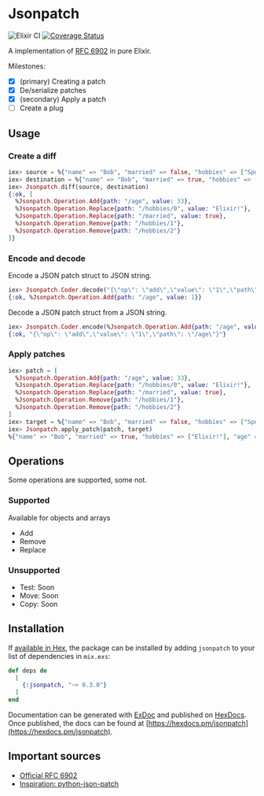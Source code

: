 # Jsonpatch
![Elixir CI](https://github.com/corka149/jsonpatch/workflows/Elixir%20CI/badge.svg)
[![Coverage Status](https://coveralls.io/repos/github/corka149/jsonpatch/badge.svg?branch=master)](https://coveralls.io/github/corka149/jsonpatch?branch=master)

A implementation of [RFC 6902](https://tools.ietf.org/html/rfc6902) in pure Elixir.


Milestones:

- [x] (primary) Creating a patch
- [x] De/serialize patches
- [x] (secondary) Apply a patch
- [ ] Create a plug

## Usage

### Create a diff

```elixir
iex> source = %{"name" => "Bob", "married" => false, "hobbies" => ["Sport", "Elixir", "Football"]}
iex> destination = %{"name" => "Bob", "married" => true, "hobbies" => ["Elixir!"], "age" => 33}
iex> Jsonpatch.diff(source, destination)
{:ok, [
  %Jsonpatch.Operation.Add{path: "/age", value: 33},
  %Jsonpatch.Operation.Replace{path: "/hobbies/0", value: "Elixir!"},
  %Jsonpatch.Operation.Replace{path: "/married", value: true},
  %Jsonpatch.Operation.Remove{path: "/hobbies/1"},
  %Jsonpatch.Operation.Remove{path: "/hobbies/2"}
]}
```

### Encode and decode

Encode a JSON patch struct to JSON string.

```elixir
iex> Jsonpatch.Coder.decode("{\"op\": \"add\",\"value\": \"1\",\"path\": \"/age\"}")
{:ok, %Jsonpatch.Operation.Add{path: "/age", value: 1}}
```

Decode a JSON patch struct from a JSON string.

```elixir
iex> Jsonpatch.Coder.encode(%Jsonpatch.Operation.Add{path: "/age", value: 1})
{:ok, "{\"op\": \"add\",\"value\": \"1\",\"path\": \"/age\"}"}
```

### Apply patches

```elixir
iex> patch = [
  %Jsonpatch.Operation.Add{path: "/age", value: 33},
  %Jsonpatch.Operation.Replace{path: "/hobbies/0", value: "Elixir!"},
  %Jsonpatch.Operation.Replace{path: "/married", value: true},
  %Jsonpatch.Operation.Remove{path: "/hobbies/1"},
  %Jsonpatch.Operation.Remove{path: "/hobbies/2"}
]
iex> target = %{"name" => "Bob", "married" => false, "hobbies" => ["Sport", "Elixir", "Football"]}
iex> Jsonpatch.apply_patch(patch, target)
%{"name" => "Bob", "married" => true, "hobbies" => ["Elixir!"], "age" => 33}
```

## Operations

Some operations are supported, some not.

### Supported

Available for objects and arrays
- Add
- Remove
- Replace

### Unsupported

- Test: Soon
- Move: Soon
- Copy: Soon

## Installation

If [available in Hex](https://hex.pm/docs/publish), the package can be installed
by adding `jsonpatch` to your list of dependencies in `mix.exs`:

```elixir
def deps do
  [
    {:jsonpatch, "~> 0.3.0"}
  ]
end
```

Documentation can be generated with [ExDoc](https://github.com/elixir-lang/ex_doc)
and published on [HexDocs](https://hexdocs.pm). Once published, the docs can
be found at [https://hexdocs.pm/jsonpatch](https://hexdocs.pm/jsonpatch).

## Important sources
- [Official RFC 6902](https://tools.ietf.org/html/rfc6902)
- [Inspiration: python-json-patch](https://github.com/stefankoegl/python-json-patch) 
